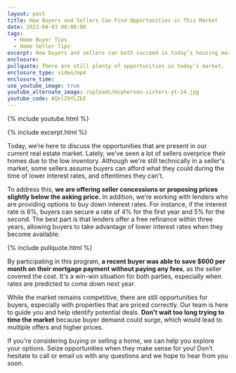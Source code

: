 ```yaml
---
layout: post
title: How Buyers and Sellers Can Find Opportunities in This Market
date: 2023-08-03 00:00:00
tags:
  - Home Buyer Tips
  - Home Seller Tips
excerpt: How buyers and sellers can both succeed in today’s housing market.
enclosure:
pullquote: There are still plenty of opportunities in today’s market.
enclosure_type: video/mp4
enclosure_time:
use_youtube_image: true
youtube_alternate_image: /uploads/mcpherson-sisters-yt-14.jpg
youtube_code: AQnlZ9fLZbI
---
```

{% include youtube.html %}

{% include excerpt.html %}

Today, we’re here to discuss the opportunities that are present in our current real estate market. Lately, we’ve seen a lot of sellers overprice their homes due to the low inventory. Although we're still technically in a seller's market, some sellers assume buyers can afford what they could during the time of lower interest rates, and oftentimes they can’t.&nbsp;

To address this, **we are offering seller concessions or proposing prices slightly below the asking price.** In addition, we’re working with lenders who are providing options to buy down interest rates. For instance, if the interest rate is 6%, buyers can secure a rate of 4% for the first year and 5% for the second. The best part is that lenders offer a free refinance within three years, allowing buyers to take advantage of lower interest rates when they become available.

{% include pullquote.html %}

By participating in this program, **a recent buyer was able to save $600 per month on their mortgage payment without paying any fees**, as the seller covered the cost. It's a win-win situation for both parties, especially when rates are predicted to come down next year.

While the market remains competitive, there are still opportunities for buyers, especially with properties that are priced correctly. Our team is here to guide you and help identify potential deals. **Don't wait too long trying to time the market** because buyer demand could surge, which would lead to multiple offers and higher prices.

If you're considering buying or selling a home, we can help you explore your options. Seize opportunities when they make sense for you! Don’t hesitate to call or email us with any questions and we hope to hear from you soon.